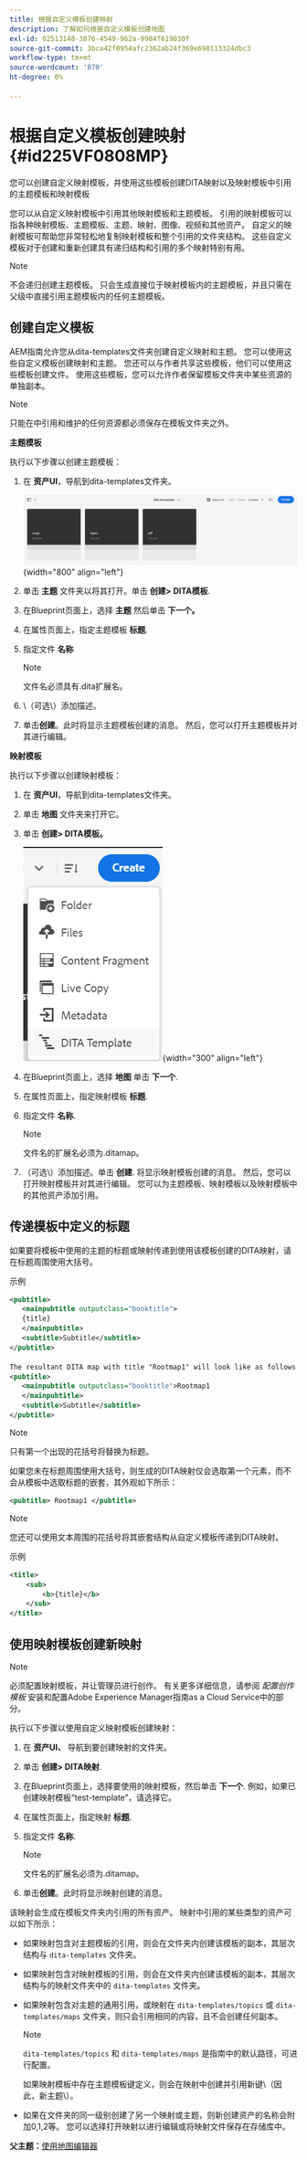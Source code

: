 ```yaml
---
title: 根据自定义模板创建映射
description: 了解如何根据自定义模板创建地图
exl-id: 02513148-3876-4549-962a-9984f619030f
source-git-commit: 3bca42f0954afc2362ab24f369e698113324dbc3
workflow-type: tm+mt
source-wordcount: '870'
ht-degree: 0%

---
```


# 根据自定义模板创建映射 {#id225VF0808MP}

您可以创建自定义映射模板，并使用这些模板创建DITA映射以及映射模板中引用的主题模板和映射模板

您可以从自定义映射模板中引用其他映射模板和主题模板。 引用的映射模板可以指各种映射模板、主题模板、主题、映射、图像、视频和其他资产。 自定义的映射模板可帮助您非常轻松地复制映射模板和整个引用的文件夹结构。 这些自定义模板对于创建和重新创建具有递归结构和引用的多个映射特别有用。

>[!NOTE]
>
> 不会递归创建主题模板。 只会生成直接位于映射模板内的主题模板，并且只需在父级中直接引用主题模板内的任何主题模板。

## 创建自定义模板

AEM指南允许您从dita-templates文件夹创建自定义映射和主题。 您可以使用这些自定义模板创建映射和主题。 您还可以与作者共享这些模板，他们可以使用这些模板创建文件。 使用这些模板，您可以允许作者保留模板文件夹中某些资源的单独副本。

>[!NOTE]
>
> 只能在中引用和维护的任何资源都必须保存在模板文件夹之外。

**主题模板**

执行以下步骤以创建主题模板：

1. 在 **资产UI**，导航到dita-templates文件夹。

   ![](images/dita-templates.png){width="800" align="left"}

1. 单击 **主题** 文件夹以将其打开。单击 **创建\> DITA模板**.
1. 在Blueprint页面上，选择 **主题** 然后单击 **下一个。**
1. 在属性页面上，指定主题模板 **标题**.
1. 指定文件 **名称**

   >[!NOTE]
   >
   > 文件名必须具有.dita扩展名。

1. \（可选\）添加描述。
1. 单击&#x200B;**创建**。此时将显示主题模板创建的消息。 然后，您可以打开主题模板并对其进行编辑。

**映射模板**

执行以下步骤以创建映射模板：

1. 在 **资产UI**，导航到dita-templates文件夹。
1. 单击 **地图** 文件夹来打开它。
1. 单击 **创建\> DITA模板。**

   ![](images/create-dita-template.png){width="300" align="left"}

1. 在Blueprint页面上，选择 **地图** 单击 **下一个**.
1. 在属性页面上，指定映射模板 **标题**.
1. 指定文件 **名称**.

   >[!NOTE]
   >
   > 文件名的扩展名必须为.ditamap。

1. （可选\）添加描述。单击 **创建**. 将显示映射模板创建的消息。 然后，您可以打开映射模板并对其进行编辑。 您可以为主题模板、映射模板以及映射模板中的其他资产添加引用。

## 传递模板中定义的标题

如果要将模板中使用的主题的标题或映射传递到使用该模板创建的DITA映射，请在标题周围使用大括号。

示例

```XML
<pubtitle>
   <mainpubtitle outputclass="booktitle">
   {title}
   </mainpubtitle>
   <subtitle>Subtitle</subtitle>
</pubtitle>

The resultant DITA map with title "Rootmap1" will look like as follows:
<pubtitle>
   <mainpubtitle outputclass="booktitle">Rootmap1
   </mainpubtitle>
   <subtitle>Subtitle</subtitle>
</pubtitle>
```

>[!NOTE]
> 只有第一个出现的花括号将替换为标题。

如果您未在标题周围使用大括号，则生成的DITA映射仅会选取第一个元素，而不会从模板中选取标题的嵌套，其外观如下所示：

```XML
<pubtitle> Rootmap1 </pubtitle>
```

>[!NOTE]
> 您还可以使用文本周围的花括号将其嵌套结构从自定义模板传递到DITA映射。

示例

```XML
<title>    
    <sub>        
        <b>{title}</b>    
    </sub>
</title>
```

## 使用映射模板创建新映射

>[!NOTE]
>
> 必须配置映射模板，并让管理员进行创作。 有关更多详细信息，请参阅 *配置创作模板* 安装和配置Adobe Experience Manager指南as a Cloud Service中的部分。

执行以下步骤以使用自定义映射模板创建映射：

1. 在 **资产UI、** 导航到要创建映射的文件夹。
1. 单击 **创建\> DITA映射**.
1. 在Blueprint页面上，选择要使用的映射模板，然后单击 **下一个**. 例如，如果已创建映射模板“test-template”，请选择它。
1. 在属性页面上，指定映射 **标题**.
1. 指定文件 **名称**.

   >[!NOTE]
   >
   > 文件名的扩展名必须为.ditamap。

1. 单击&#x200B;**创建**。此时将显示映射创建的消息。


该映射会生成在模板文件夹内引用的所有资产。 映射中引用的某些类型的资产可以如下所示：

- 如果映射包含对主题模板的引用，则会在文件夹内创建该模板的副本，其层次结构与 `dita-templates` 文件夹。
- 如果映射包含对映射模板的引用，则会在文件夹内创建该模板的副本，其层次结构与的映射文件夹中的 `dita-templates` 文件夹。
- 如果映射包含对主题的通用引用，或映射在 `dita-templates/topics` 或 `dita-templates/maps` 文件夹，则只会引用相同的内容，且不会创建任何副本。

   >[!NOTE]
   >
   > `dita-templates/topics` 和 `dita-templates/maps` 是指南中的默认路径，可进行配置。


   如果映射模板中存在主题模板键定义，则会在映射中创建并引用新键\（因此，新主题\）。

- 如果在文件夹的同一级别创建了另一个映射或主题，则新创建资产的名称会附加0,1,2等。 您可以选择打开映射以进行编辑或将映射文件保存在存储库中。

**父主题：**[&#x200B;使用地图编辑器](map-editor.md)
